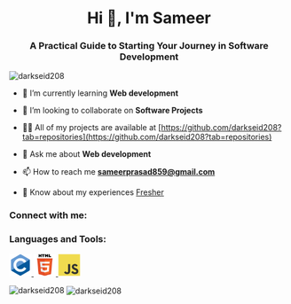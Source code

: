 <h1 align="center">Hi 👋, I'm Sameer</h1>
<h3 align="center">A Practical Guide to Starting Your Journey in Software Development</h3>

<p align="left"> <img src="https://komarev.com/ghpvc/?username=darkseid208&label=Profile%20views&color=0e75b6&style=flat" alt="darkseid208" /> </p>

- 🌱 I’m currently learning **Web development**

- 👯 I’m looking to collaborate on **Software Projects**

- 👨‍💻 All of my projects are available at [https://github.com/darkseid208?tab=repositories](https://github.com/darkseid208?tab=repositories)

- 💬 Ask me about **Web development**

- 📫 How to reach me **sameerprasad859@gmail.com**

- 📄 Know about my experiences [Fresher](Fresher)

<h3 align="left">Connect with me:</h3>
<p align="left">
</p>

<h3 align="left">Languages and Tools:</h3>
<p align="left"> <a href="https://www.cprogramming.com/" target="_blank" rel="noreferrer"> <img src="https://raw.githubusercontent.com/devicons/devicon/master/icons/c/c-original.svg" alt="c" width="40" height="40"/> </a> <a href="https://www.w3.org/html/" target="_blank" rel="noreferrer"> <img src="https://raw.githubusercontent.com/devicons/devicon/master/icons/html5/html5-original-wordmark.svg" alt="html5" width="40" height="40"/> </a> <a href="https://developer.mozilla.org/en-US/docs/Web/JavaScript" target="_blank" rel="noreferrer"> <img src="https://raw.githubusercontent.com/devicons/devicon/master/icons/javascript/javascript-original.svg" alt="javascript" width="40" height="40"/> </a> </p>

<p><img align="left" src="https://github-readme-stats.vercel.app/api/top-langs?username=darkseid208&show_icons=true&locale=en&layout=compact" alt="darkseid208" /></p>

<p>&nbsp;<img align="center" src="https://github-readme-stats.vercel.app/api?username=darkseid208&show_icons=true&locale=en" alt="darkseid208" /></p>
